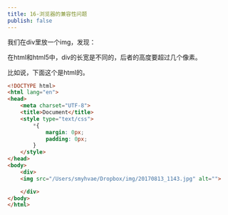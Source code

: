 ```yaml
---
title: 16-浏览器的兼容性问题
publish: false
---
```


<ArticleTopAd></ArticleTopAd>


我们在div里放一个img，发现：

在html和html5中，div的长宽是不同的，后者的高度要超过几个像素。

比如说，下面这个是html的。

```html
<!DOCTYPE html>
<html lang="en">
<head>
	<meta charset="UTF-8">
	<title>Document</title>
	<style type="text/css">
		*{
			margin: 0px;
			padding: 0px;
		}
	</style>
</head>
<body>
	<div>
	<img src="/Users/smyhvae/Dropbox/img/20170813_1143.jpg" alt="">

	</div>
</body>
</html>
```
